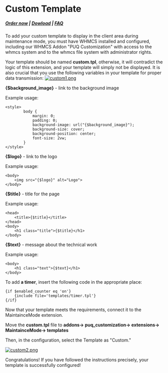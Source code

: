 # Custom Template

#####  [Order now](https://puqcloud.com/whmcs-addon-puq-customization.php) | [Dowload](https://download.puqcloud.com/WHMCS/addons/PUQ-Customization/) | [FAQ](https://faq.puqcloud.com/)

To add your custom template to display in the client area during maintenance mode, you must have WHMCS installed and configured, including our WHMCS Addon "PUQ Customization" with access to the whmcs system and to the whmcs file system with administrator rights.

Your template should be named **custom.tpl**, otherwise, it will contradict the logic of this extension, and your template will simply not be displayed.
It is also crucial that you use the following variables in your template for proper data transmission:
[![custom1.png](https://doc.puq.info/uploads/images/gallery/2023-05/scaled-1680-/custom1.png)](https://doc.puq.info/uploads/images/gallery/2023-05/custom1.png)

**{$background_image}** - link to the background image

Example usage:

```
<style>
        body {
            margin: 0;
            padding: 0;
            background-image: url("{$background_image}");
            background-size: cover;
            background-position: center;
            font-size: 2vw;
        }
</style>
```

**{$logo}** - link to the logo

Example usage:

```
<body>
	<img src="{$logo}" alt="Logo">
</body>
```

**{$title}** - title for the page

Example usage:

```
<head>
    <title>{$title}</title>
</head>
<body>
	<h1 class="title">{$title}</h1>
</body>
```

**{$text}** - message about the technical work

Example usage:

```
<body>
	<h1 class="text">{$text}</h1>
</body>
```

To add **a timer**, insert the following code in the appropriate place:

```
{if $enabled_counter eq 'on'}
	{include file='templates/timer.tpl'}
{/if}
```

Now that your template meets the requirements, connect it to the MaintainceMode extension.

Move the **custom.tpl** file to **addons-> puq_customization-> extensions-> MaintainceMode-> templates**

Then, in the configuration, select the Template as "Custom."

[![custom2.png](https://doc.puq.info/uploads/images/gallery/2023-05/scaled-1680-/custom2.png)](https://doc.puq.info/uploads/images/gallery/2023-05/custom2.png)

Congratulations! If you have followed the instructions precisely, your template is successfully configured!
